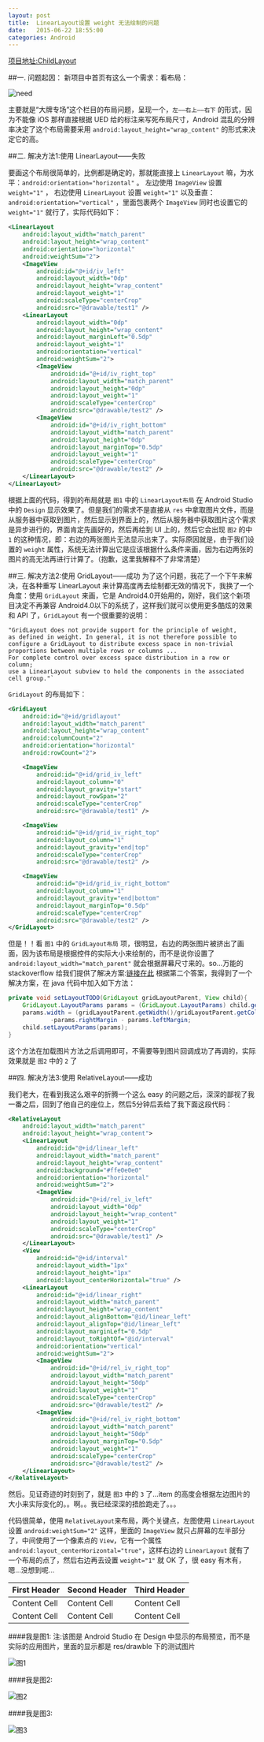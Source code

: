 ```yaml
---
layout: post
title:  LinearLayout设置 weight 无法绘制的问题
date:   2015-06-22 18:55:00
categories: Android
---
```


[项目地址:ChildLayout](https://github.com/MrFuFuFu/ChildLayout)

##一. 问题起因：
新项目中首页有这么一个需求：看布局：

![need](https://raw.githubusercontent.com/MrFuFuFu/ChildLayout/master/Images/need.jpeg)

主要就是“大牌专场”这个栏目的布局问题，呈现一个，`左——右上——右下` 的形式，因为不能像 iOS 那样直接根据 UED 给的标注来写死布局尺寸，Android 混乱的分辨率决定了这个布局需要采用 `android:layout_height="wrap_content"` 的形式来决定它的高。

##二. 解决方法1:使用 LinearLayout——失败

要画这个布局很简单的，比例都是确定的，那就能直接上 `LinearLayout` 嘛，为水平：`android:orientation="horizontal"` 。 左边使用 `ImageView` 设置 `weight="1"` ， 右边使用 `LinearLayout` 设置 `weight="1"` 以及垂直：`android:orientation="vertical"` ，里面包裹两个 `ImageView` 同时也设置它的 `weight="1"` 就行了，实际代码如下：

```XML
<LinearLayout
    android:layout_width="match_parent"
    android:layout_height="wrap_content"
    android:orientation="horizontal"
    android:weightSum="2">
    <ImageView
        android:id="@+id/iv_left"
        android:layout_width="0dp"
        android:layout_height="wrap_content"
        android:layout_weight="1"
        android:scaleType="centerCrop"
        android:src="@drawable/test1" />
    <LinearLayout
        android:layout_width="0dp"
        android:layout_height="wrap_content"
        android:layout_marginLeft="0.5dp"
        android:layout_weight="1"
        android:orientation="vertical"
        android:weightSum="2">
        <ImageView
            android:id="@+id/iv_right_top"
            android:layout_width="match_parent"
            android:layout_height="0dp"
            android:layout_weight="1"
            android:scaleType="centerCrop"
            android:src="@drawable/test2" />
        <ImageView
            android:id="@+id/iv_right_bottom"
            android:layout_width="match_parent"
            android:layout_height="0dp"
            android:layout_marginTop="0.5dp"
            android:layout_weight="1"
            android:scaleType="centerCrop"
            android:src="@drawable/test2" />
    </LinearLayout>
</LinearLayout>
```

根据上面的代码，得到的布局就是 `图1` 中的 `LinearLayout布局` 在 Android Studio 中的 `Design` 显示效果了。但是我们的需求不是直接从 `res` 中拿取图片文件，而是从服务器中获取到图片，然后显示到界面上的，然后从服务器中获取图片这个需求是异步进行的，界面肯定先画好的，然后再绘到 UI 上的，然后它会出现 `图2` 的中 `1` 的这种情况，即：右边的两张图片无法显示出来了。实际原因就是，由于我们设置的 `weight` 属性，系统无法计算出它是应该根据什么条件来画，因为右边两张的图片的高无法再进行计算了。（抱歉，这里我解释不了非常清楚）

##三. 解决方法2:使用 GridLayout——成功
为了这个问题，我花了一个下午来解决，在各种重写 LinearLayout 来计算高度再去绘制都无效的情况下，我换了一个角度：使用 `GridLayout` 来画，它是 Android4.0开始用的，刚好，我们这个新项目决定不再兼容 Android4.0以下的系统了，这样我们就可以使用更多酷炫的效果和 API 了，`GridLayout` 有一个很重要的说明：

    "GridLayout does not provide support for the principle of weight, 
    as defined in weight. In general, it is not therefore possible to
    configure a GridLayout to distribute excess space in non-trivial 
    proportions between multiple rows or columns ... 
    For complete control over excess space distribution in a row or column; 
    use a LinearLayout subview to hold the components in the associated cell group."`

`GridLayout` 的布局如下：

```XML
<GridLayout
    android:id="@+id/gridlayout"
    android:layout_width="match_parent"
    android:layout_height="wrap_content"
    android:columnCount="2"
    android:orientation="horizontal"
    android:rowCount="2">

    <ImageView
        android:id="@+id/grid_iv_left"
        android:layout_column="0"
        android:layout_gravity="start"
        android:layout_rowSpan="2"
        android:scaleType="centerCrop"
        android:src="@drawable/test1" />

    <ImageView
        android:id="@+id/grid_iv_right_top"
        android:layout_column="1"
        android:layout_gravity="end|top"
        android:scaleType="centerCrop"
        android:src="@drawable/test2" />

    <ImageView
        android:id="@+id/grid_iv_right_bottom"
        android:layout_column="1"
        android:layout_gravity="end|bottom"
        android:layout_marginTop="0.5dp"
        android:scaleType="centerCrop"
        android:src="@drawable/test2" />
</GridLayout>
```

但是！！看 `图1` 中的 `GridLayout布局` 项，很明显，右边的两张图片被挤出了画面，因为该布局是根据控件的实际大小来绘制的，而不是说你设置了 `android:layout_width="match_parent"` 就会根据屏幕尺寸来的。so...万能的 stackoverflow 给我们提供了解决方案:[链接在此](http://stackoverflow.com/questions/10016343/gridlayout-not-gridview-how-to-stretch-all-children-evenly) 根据第二个答案，我得到了一个解决方案，在 java 代码中加入如下方法：

```Java
private void setLayoutTODO(GridLayout gridLayoutParent, View child){
    GridLayout.LayoutParams params = (GridLayout.LayoutParams) child.getLayoutParams();
    params.width = (gridLayoutParent.getWidth()/gridLayoutParent.getColumnCount())
            -params.rightMargin - params.leftMargin;
    child.setLayoutParams(params);
}
```

这个方法在加载图片方法之后调用即可，不需要等到图片回调成功了再调的，实际效果就是 `图2` 中的 `2` 了

##四. 解决方法3:使用 RelativeLayout——成功

我们老大，在看到我这么艰辛的折腾一个这么 easy 的问题之后，深深的鄙视了我一番之后，回到了他自己的座位上，然后5分钟后丢给了我下面这段代码：

```XML
<RelativeLayout
    android:layout_width="match_parent"
    android:layout_height="wrap_content">
    <LinearLayout
        android:id="@+id/linear_left"
        android:layout_width="match_parent"
        android:layout_height="wrap_content"
        android:background="#ffe0e0e0"
        android:orientation="horizontal"
        android:weightSum="2">
        <ImageView
            android:id="@+id/rel_iv_left"
            android:layout_width="0dp"
            android:layout_height="wrap_content"
            android:layout_weight="1"
            android:scaleType="centerCrop"
            android:src="@drawable/test1" />
    </LinearLayout>
    <View
        android:id="@+id/interval"
        android:layout_width="1px"
        android:layout_height="1px"
        android:layout_centerHorizontal="true" />
    <LinearLayout
        android:id="@+id/linear_right"
        android:layout_width="match_parent"
        android:layout_height="wrap_content"
        android:layout_alignBottom="@id/linear_left"
        android:layout_alignTop="@id/linear_left"
        android:layout_marginLeft="0.5dp"
        android:layout_toRightOf="@id/interval"
        android:orientation="vertical"
        android:weightSum="2">
        <ImageView
            android:id="@+id/rel_iv_right_top"
            android:layout_width="match_parent"
            android:layout_height="50dp"
            android:layout_weight="1"
            android:scaleType="centerCrop"
            android:src="@drawable/test2" />
        <ImageView
            android:id="@+id/rel_iv_right_bottom"
            android:layout_width="match_parent"
            android:layout_height="50dp"
            android:layout_marginTop="0.5dp"
            android:layout_weight="1"
            android:scaleType="centerCrop"
            android:src="@drawable/test2" />
    </LinearLayout>
</RelativeLayout>
```

然后。见证奇迹的时刻到了，就是 `图3` 中的 `3` 了...item 的高度会根据左边图片的大小来实际变化的。。啊。。我已经深深的捂脸跑走了。。。

代码很简单，使用 `RelativeLayout`来布局，两个关键点，左图使用 `LinearLayout` 设置 `android:weightSum="2"` 这样，里面的 `ImageView` 就只占屏幕的左半部分了，中间使用了一个像素点的 `View`，它有一个属性 `android:layout_centerHorizontal="true"`，这样右边的 `LinearLayout` 就有了一个布局的点了，然后右边再去设置 `weight="1"` 就 OK 了，很 easy 有木有，嗯...没想到呢...



| First Header | Second Header | Third Header |
| ------------ | ------------- | ------------ |
| Content Cell | Content Cell  | Content Cell |
| Content Cell | Content Cell  | Content Cell |





####我是图1:  注:该图是 Android Studio 在 Design 中显示的布局预览，而不是实际的应用图片，里面的显示都是 res/drawble 下的测试图片

![图1](https://raw.githubusercontent.com/MrFuFuFu/ChildLayout/master/Images/design.jpeg) 

####我是图2:

![图2](https://raw.githubusercontent.com/MrFuFuFu/ChildLayout/master/Images/device-2015-06-22-173405.png) 

####我是图3:

![图3](https://raw.githubusercontent.com/MrFuFuFu/ChildLayout/master/Images/device-2015-06-22-173340.png)
